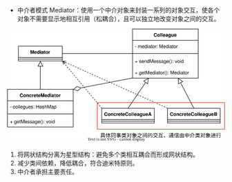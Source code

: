 - 中介者模式 Mediator：使用一个中介对象来封装一系列的对象交互，使各个对象不需要显示地相互引用（松耦合），且可以独立地改变对象之间的交互。

<img src="../../pictures/设计模式-Mediator.drawio.svg" width="700"/> 

1. 将网状结构分离为星型结构：避免多个类相互耦合而形成网状结构。
2. 减少类间依赖，降低耦合，符合迪米特原则。
3. 中介者承担主要责任。

